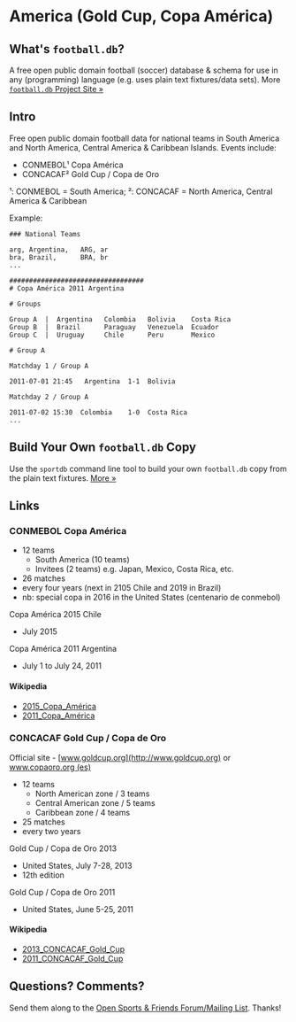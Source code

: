 # America (Gold Cup, Copa América)

## What's `football.db`?

A free open public domain football (soccer) database & schema
for use in any (programming) language
(e.g. uses plain text fixtures/data sets).
More [`football.db` Project Site »](http://openfootball.github.io)

## Intro

Free open public domain football data for national teams in South America
and North America, Central America & Caribbean Islands. Events include:

- CONMEBOL¹ Copa América
- CONCACAF² Gold Cup / Copa de Oro

<!-- use handmade footnotes -->

¹: CONMEBOL = South America;
²: CONCACAF = North America, Central America & Caribbean



Example:

~~~
### National Teams

arg, Argentina,   ARG, ar
bra, Brazil,      BRA, br
...
~~~

~~~
##################################
# Copa América 2011 Argentina

# Groups

Group A  |  Argentina   Colombia   Bolivia    Costa Rica
Group B  |  Brazil      Paraguay   Venezuela  Ecuador
Group C  |  Uruguay     Chile      Peru       Mexico

# Group A

Matchday 1 / Group A

2011-07-01 21:45   Argentina  1-1  Bolivia    

Matchday 2 / Group A

2011-07-02 15:30  Colombia    1-0  Costa Rica    
...
~~~


## Build Your Own `football.db` Copy

Use the `sportdb` command line tool to build your own `football.db` copy
from the plain text fixtures. [More »](http://openfootball.github.io/build.html)



## Links

### CONMEBOL Copa América

- 12 teams
    - South America (10 teams)
    - Invitees (2 teams) e.g. Japan, Mexico, Costa Rica, etc.
- 26 matches
- every four years (next in 2105 Chile and 2019 in Brazil)
- nb: special copa in 2016 in the United States (centenario de conmebol)


Copa América 2015 Chile

- July 2015


Copa América 2011 Argentina

- July 1 to July 24, 2011


#### Wikipedia

- [2015_Copa_América](http://en.wikipedia.org/wiki/2015_Copa_América)
- [2011_Copa_América](http://en.wikipedia.org/wiki/2011_Copa_América)



### CONCACAF Gold Cup / Copa de Oro

Official site - [www.goldcup.org](http://www.goldcup.org) or [www.copaoro.org (es)](http://www.copaoro.org)

- 12 teams
    - North American zone   / 3 teams
    - Central American zone / 5 teams
    - Caribbean zone        / 4 teams
- 25 matches
- every two years 


Gold Cup / Copa de Oro 2013

- United States, July 7-28, 2013
- 12th edition

Gold Cup / Copa de Oro 2011

- United States, June 5-25, 2011


#### Wikipedia

- [2013_CONCACAF_Gold_Cup](http://en.wikipedia.org/wiki/2013_CONCACAF_Gold_Cup)
- [2011_CONCACAF_Gold_Cup](http://en.wikipedia.org/wiki/2011_CONCACAF_Gold_Cup)



## Questions? Comments?

Send them along to the
[Open Sports & Friends Forum/Mailing List](http://groups.google.com/group/opensport).
Thanks!

